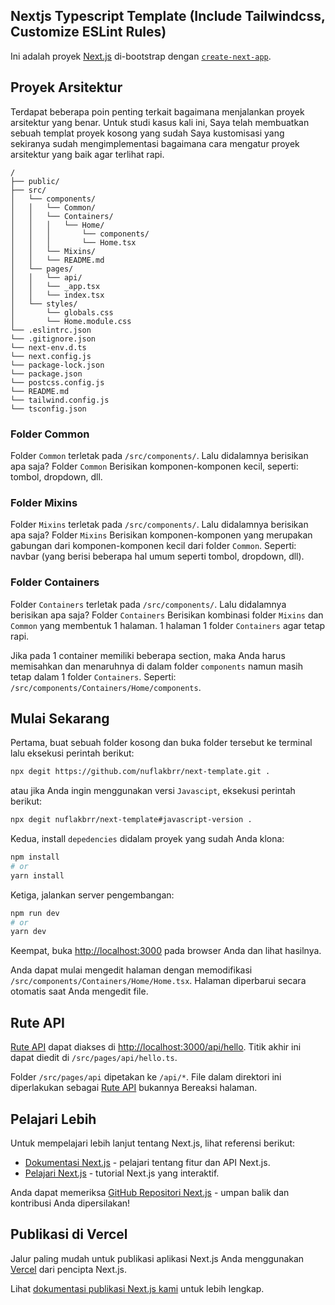 ## Nextjs Typescript Template (Include Tailwindcss, Customize ESLint Rules)

Ini adalah proyek [Next.js](https://nextjs.org/) di-bootstrap dengan [`create-next-app`](https://github.com/vercel/next.js/tree/canary/packages/create-next-app).

## Proyek Arsitektur

Terdapat beberapa poin penting terkait bagaimana menjalankan proyek arsitektur yang benar. Untuk studi kasus kali ini, Saya telah membuatkan sebuah templat proyek kosong yang sudah Saya kustomisasi yang sekiranya sudah mengimplementasi bagaimana cara mengatur proyek arsitektur yang baik agar terlihat rapi.

```
/
├── public/
├── src/
│   └── components/
│   │   └── Common/
│   │   └── Containers/
│   │   │   └── Home/
│   │   │       └── components/
│   │   │       └── Home.tsx
│   │   └── Mixins/
│   │   └── README.md
│   └── pages/
│   │   └── api/
│   │   └── _app.tsx
│   │   └── index.tsx
│   └── styles/
│       └── globals.css
│       └── Home.module.css
└── .eslintrc.json
└── .gitignore.json
└── next-env.d.ts
└── next.config.js
└── package-lock.json
└── package.json
└── postcss.config.js
└── README.md
└── tailwind.config.js
└── tsconfig.json
```

### Folder Common

Folder `Common` terletak pada `/src/components/`. Lalu didalamnya berisikan apa saja? Folder `Common` Berisikan komponen-komponen kecil, seperti: tombol, dropdown, dll.

### Folder Mixins

Folder `Mixins` terletak pada `/src/components/`. Lalu didalamnya berisikan apa saja? Folder `Mixins` Berisikan komponen-komponen yang merupakan gabungan dari komponen-komponen kecil dari folder `Common`. Seperti: navbar (yang berisi beberapa hal umum seperti tombol, dropdown, dll).

### Folder Containers

Folder `Containers` terletak pada `/src/components/`. Lalu didalamnya berisikan apa saja? Folder `Containers` Berisikan kombinasi folder `Mixins` dan `Common` yang membentuk 1 halaman. 1 halaman 1 folder `Containers` agar tetap rapi.

Jika pada 1 container memiliki beberapa section, maka Anda harus memisahkan dan menaruhnya di dalam folder `components` namun masih tetap dalam 1 folder `Containers`. Seperti: `/src/components/Containers/Home/components`.

## Mulai Sekarang

Pertama, buat sebuah folder kosong dan buka folder tersebut ke terminal lalu eksekusi perintah berikut:

```bash
npx degit https://github.com/nuflakbrr/next-template.git .
```

atau jika Anda ingin menggunakan versi `Javascipt`, eksekusi perintah berikut:

```bash
npx degit nuflakbrr/next-template#javascript-version .
```

Kedua, install `depedencies` didalam proyek yang sudah Anda klona:

```bash
npm install
# or
yarn install
```

Ketiga, jalankan server pengembangan:

```bash
npm run dev
# or
yarn dev
```

Keempat, buka [http://localhost:3000](http://localhost:3000) pada browser Anda dan lihat hasilnya.

Anda dapat mulai mengedit halaman dengan memodifikasi `/src/components/Containers/Home/Home.tsx`. Halaman diperbarui secara otomatis saat Anda mengedit file.

## Rute API

[Rute API](https://nextjs.org/docs/api-routes/introduction) dapat diakses di [http://localhost:3000/api/hello](http://localhost:3000/api/hello). Titik akhir ini dapat diedit di `/src/pages/api/hello.ts`.

Folder `/src/pages/api` dipetakan ke `/api/*`. File dalam direktori ini diperlakukan sebagai [Rute API](https://nextjs.org/docs/api-routes/introduction) bukannya Bereaksi halaman.

## Pelajari Lebih

Untuk mempelajari lebih lanjut tentang Next.js, lihat referensi berikut:

- [Dokumentasi Next.js](https://nextjs.org/docs) - pelajari tentang fitur dan API Next.js.
- [Pelajari Next.js](https://nextjs.org/learn) - tutorial Next.js yang interaktif.

Anda dapat memeriksa [GitHub Repositori Next.js](https://github.com/vercel/next.js/) - umpan balik dan kontribusi Anda dipersilakan!

## Publikasi di Vercel

Jalur paling mudah untuk publikasi aplikasi Next.js Anda menggunakan [Vercel](https://vercel.com/new?utm_medium=default-template&filter=next.js&utm_source=create-next-app&utm_campaign=create-next-app-readme) dari pencipta Next.js.

Lihat [dokumentasi publikasi Next.js kami](https://nextjs.org/docs/deployment) untuk lebih lengkap.
